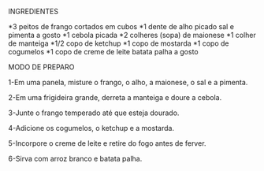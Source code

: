 

INGREDIENTES

*3 peitos de frango cortados em cubos
*1 dente de alho picado
sal e pimenta a gosto
*1 cebola picada
*2 colheres (sopa) de maionese
*1 colher de manteiga
*1/2 copo de ketchup
*1 copo de mostarda
*1 copo de cogumelos
*1 copo de creme de leite
batata palha a gosto


MODO DE PREPARO

1-Em uma panela, misture o frango, o alho, a maionese, o sal e a pimenta.

2-Em uma frigideira grande, derreta a manteiga e doure a cebola.

3-Junte o frango temperado até que esteja dourado.

4-Adicione os cogumelos, o ketchup e a mostarda.

5-Incorpore o creme de leite e retire do fogo antes de ferver.

6-Sirva com arroz branco e batata palha.